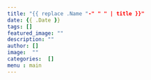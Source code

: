```yaml
---
title: "{{ replace .Name "-" " " | title }}"
date: {{ .Date }}
tags: []
featured_image: ""
description: ""
author: []
image:  ""
categories:  []
menu : main
---
```

